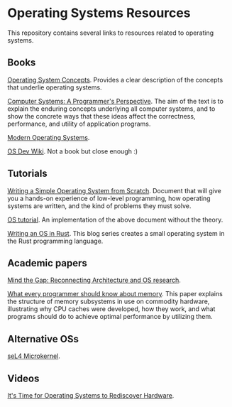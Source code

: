 # Operating Systems Resources

This repository contains several links to resources related to operating systems.

## Books

[Operating System Concepts](https://www.os-book.com/OS10/). Provides a clear description of the concepts that underlie operating systems.

[Computer Systems: A Programmer's Perspective](https://www.pearson.com/us/higher-education/program/Bryant-Computer-Systems-A-Programmer-s-Perspective-3rd-Edition/PGM2476825.html?tab=overview). The aim of the text is to explain the enduring concepts underlying all computer systems, and to show the concrete ways that these ideas affect the correctness, performance, and utility of application programs.

[Modern Operating Systems](https://www.pearson.com/us/higher-education/program/Tanenbaum-Modern-Operating-Systems-4th-Edition/PGM80736.html).

[OS Dev Wiki](https://wiki.osdev.org/Main_Page). Not a book but close enough :)

## Tutorials

[Writing a Simple Operating System from Scratch](https://www.cs.bham.ac.uk/~exr/lectures/opsys/10_11/lectures/os-dev.pdf).  Document that will give you a hands-on experience of low-level programming, how operating systems are written, and the kind of problems they must solve.

[OS tutorial](https://github.com/cfenollosa/os-tutorial). An implementation of the above document without the theory.

[Writing an OS in Rust](https://os.phil-opp.com/). This blog series creates a small operating system in the Rust programming language.

## Academic papers

[Mind the Gap: Reconnecting Architecture and OS research](https://www.researchgate.net/publication/234806635_Mind_the_gap_reconnecting_architecture_and_OS_research).

[What every programmer should know about memory](https://akkadia.org/drepper/cpumemory.pdf). This paper explains the structure of memory subsystems in use on commodity hardware, illustrating why CPU caches were developed, how they work, and what programs should do to achieve optimal performance by utilizing them.

## Alternative OSs

[seL4 Microkernel](https://sel4.systems/).

## Videos

[It's Time for Operating Systems to Rediscover Hardware](https://www.youtube.com/watch?v=36myc8wQhLo).
